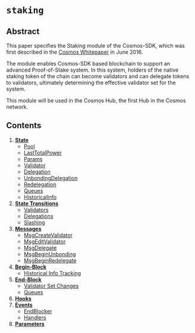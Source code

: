 <!--
order: 0
title: Staking Overview
parent:
  title: "staking"
-->

# `staking`

## Abstract

This paper specifies the Staking module of the Cosmos-SDK, which was first
described in the [Cosmos Whitepaper](https://cosmos.network/about/whitepaper)
in June 2016. 

The module enables Cosmos-SDK based blockchain to support an advanced
Proof-of-Stake system. In this system, holders of the native staking token of
the chain can become validators and can delegate tokens to validators,
ultimately determining the effective validator set for the system.

This module will be used in the Cosmos Hub, the first Hub in the Cosmos
network.

## Contents

1. **[State](01_state.md)**
    - [Pool](01_state.md#pool)
    - [LastTotalPower](01_state.md#lasttotalpower)
    - [Params](01_state.md#params)
    - [Validator](01_state.md#validator)
    - [Delegation](01_state.md#delegation)
    - [UnbondingDelegation](01_state.md#unbondingdelegation)
    - [Redelegation](01_state.md#redelegation)
    - [Queues](01_state.md#queues)
    - [HistoricalInfo](01_state.md#historicalinfo)
2. **[State Transitions](02_state_transitions.md)**
    - [Validators](02_state_transitions.md#validators)
    - [Delegations](02_state_transitions.md#delegations)
    - [Slashing](02_state_transitions.md#slashing)
3. **[Messages](03_messages.md)**
    - [MsgCreateValidator](03_messages.md#msgcreatevalidator)
    - [MsgEditValidator](03_messages.md#msgeditvalidator)
    - [MsgDelegate](03_messages.md#msgdelegate)
    - [MsgBeginUnbonding](03_messages.md#msgbeginunbonding)
    - [MsgBeginRedelegate](03_messages.md#msgbeginredelegate)
4. **[Begin-Block](04_begin_block.md)**
    - [Historical Info Tracking](04_begin_block.md#historical-info-tracking)
4. **[End-Block ](05_end_block.md)**
    - [Validator Set Changes](05_end_block.md#validator-set-changes)
    - [Queues ](05_end_block.md#queues-)
5. **[Hooks](06_hooks.md)**
6. **[Events](07_events.md)**
    - [EndBlocker](07_events.md#endblocker)
    - [Handlers](07_events.md#handlers)
7. **[Parameters](08_params.md)**
